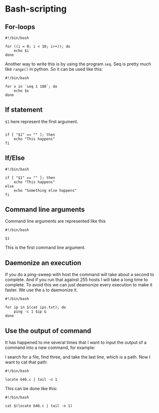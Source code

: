 # Bash-scripting

## For-loops <a id="for-loops"></a>

```text
#!/bin/bash

for ((i = 0; i < 10; i++)); do
    echo $i
done
```

Another way to write this is by using the program `seq`. Seq is pretty much like `range()` in python. So it can be used like this:

```text
#!/bin/bash

for x in `seq 1 100`; do
    echo $x
done
```

## If statement <a id="if-statement"></a>

`$1` here represent the first argument.

```text

if [ "$1" == "" ]; then
    echo "This happens"
fi
```

## If/Else <a id="ifelse"></a>

```text
#!/bin/bash

if [ "$1" == "" ]; then
    echo "This happens"
else
    echo "Something else happens"
fi
```

## Command line arguments <a id="command-line-arguments"></a>

Command line arguments are represented like this

```text
#!/bin/bash

$1
```

This is the first command line argument.

## Daemonize an execution <a id="daemonize-an-execution"></a>

If you do a ping-sweep with host the command will take about a second to complete. And if you run that against 255 hosts I will take a long time to complete. To avoid this we can just deamonize every execution to make it faster. We use the `&` to daemonize it.

```text
#!/bin/bash

for ip in $(cat ips.txt); do
    ping -c 1 $ip &
done
```

## Use the output of command <a id="use-the-output-of-command"></a>

It has happened to me several times that I want to input the output of a command into a new command, for example:

I search for a file, find three, and take the last line, which is a path. Now I want to cat that path:

```text
#!/bin/bash

locate 646.c | tail -n 1
```

This can be done like this:

```text
#!/bin/bash

cat $(locate 646.c | tail -n 1)
```

